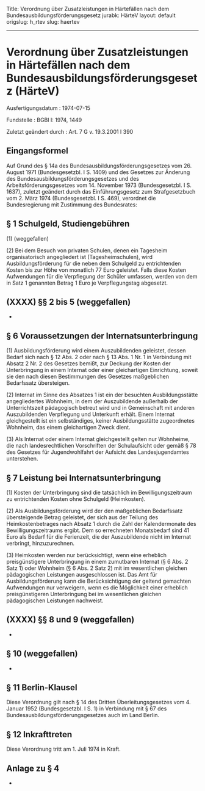 Title: Verordnung über Zusatzleistungen in Härtefällen nach dem Bundesausbildungsförderungsgesetz
jurabk: HärteV
layout: default
origslug: h_rtev
slug: haertev

---

# Verordnung über Zusatzleistungen in Härtefällen nach dem Bundesausbildungsförderungsgesetz (HärteV)

Ausfertigungsdatum
:   1974-07-15

Fundstelle
:   BGBl I: 1974, 1449

Zuletzt geändert durch
:   Art. 7 G v. 19.3.2001 I 390


## Eingangsformel

Auf Grund des § 14a des Bundesausbildungsförderungsgesetzes vom 26.
August 1971 (Bundesgesetzbl. I S. 1409) und des Gesetzes zur Änderung
des Bundesausbildungsförderungsgesetzes und des
Arbeitsförderungsgesetzes vom 14. November 1973 (Bundesgesetzbl. I S.
1637), zuletzt geändert durch das Einführungsgesetz zum
Strafgesetzbuch vom 2. März 1974 (Bundesgesetzbl. I S. 469), verordnet
die Bundesregierung mit Zustimmung des Bundesrates:


## § 1 Schulgeld, Studiengebühren

(1) (weggefallen)

(2) Bei dem Besuch von privaten Schulen, denen ein Tagesheim
organisatorisch angegliedert ist (Tagesheimschulen), wird
Ausbildungsförderung für die neben dem Schulgeld zu entrichtenden
Kosten bis zur Höhe von monatlich 77 Euro geleistet. Falls diese
Kosten Aufwendungen für die Verpflegung der Schüler umfassen, werden
von dem in Satz 1 genannten Betrag 1 Euro je Verpflegungstag
abgesetzt.


## (XXXX) §§ 2 bis 5 (weggefallen)

-


## § 6 Voraussetzungen der Internatsunterbringung

(1) Ausbildungsförderung wird einem Auszubildenden geleistet, dessen
Bedarf sich nach § 12 Abs. 2 oder nach § 13 Abs. 1 Nr. 1 in Verbindung
mit Absatz 2 Nr. 2 des Gesetzes bemißt, zur Deckung der Kosten der
Unterbringung in einem Internat oder einer gleichartigen Einrichtung,
soweit sie den nach diesen Bestimmungen des Gesetzes maßgeblichen
Bedarfssatz übersteigen.

(2) Internat im Sinne des Absatzes 1 ist ein der besuchten
Ausbildungsstätte angegliedertes Wohnheim, in dem der Auszubildende
außerhalb der Unterrichtszeit pädagogisch betreut wird und in
Gemeinschaft mit anderen Auszubildenden Verpflegung und Unterkunft
erhält. Einem Internat gleichgestellt ist ein selbständiges, keiner
Ausbildungsstätte zugeordnetes Wohnheim, das einem gleichartigen Zweck
dient.

(3) Als Internat oder einem Internat gleichgestellt gelten nur
Wohnheime, die nach landesrechtlichen Vorschriften der Schulaufsicht
oder gemäß § 78 des Gesetzes für Jugendwohlfahrt der Aufsicht des
Landesjugendamtes unterstehen.


## § 7 Leistung bei Internatsunterbringung

(1) Kosten der Unterbringung sind die tatsächlich im
Bewilligungszeitraum zu entrichtenden Kosten ohne Schulgeld
(Heimkosten).

(2) Als Ausbildungsförderung wird der den maßgeblichen Bedarfssatz
übersteigende Betrag geleistet, der sich aus der Teilung des
Heimkostenbetrages nach Absatz 1 durch die Zahl der Kalendermonate des
Bewilligungszeitraums ergibt. Dem so errechneten Monatsbedarf sind 41
Euro als Bedarf für die Ferienzeit, die der Auszubildende nicht im
Internat verbringt, hinzuzurechnen.

(3) Heimkosten werden nur berücksichtigt, wenn eine erheblich
preisgünstigere Unterbringung in einem zumutbaren Internat (§ 6 Abs. 2
Satz 1) oder Wohnheim (§ 6 Abs. 2 Satz 2) mit im wesentlichen gleichen
pädagogischen Leistungen ausgeschlossen ist. Das Amt für
Ausbildungsförderung kann die Berücksichtigung der geltend gemachten
Aufwendungen nur verweigern, wenn es die Möglichkeit einer erheblich
preisgünstigeren Unterbringung bei im wesentlichen gleichen
pädagogischen Leistungen nachweist.


## (XXXX) §§ 8 und 9 (weggefallen)

-


## § 10 (weggefallen)

-


## § 11 Berlin-Klausel

Diese Verordnung gilt nach § 14 des Dritten Überleitungsgesetzes vom
4\. Januar 1952 (Bundesgesetzbl. I S. 1) in Verbindung mit § 67 des
Bundesausbildungsförderungsgesetzes auch im Land Berlin.


## § 12 Inkrafttreten

Diese Verordnung tritt am 1. Juli 1974 in Kraft.


## Anlage zu § 4

-


